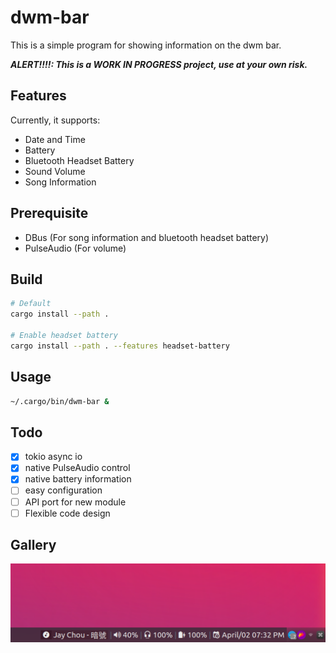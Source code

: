 # dwm-bar

This is a simple program for showing information on the dwm bar.

***ALERT!!!!: This is a WORK IN PROGRESS project, use at your own risk.*** 

## Features

Currently, it supports:

* Date and Time
* Battery
* Bluetooth Headset Battery
* Sound Volume
* Song Information

## Prerequisite

- DBus (For song information and bluetooth headset battery)
- PulseAudio (For volume)

## Build

```bash
# Default
cargo install --path .

# Enable headset battery
cargo install --path . --features headset-battery
```

## Usage

```bash
~/.cargo/bin/dwm-bar &
```

## Todo

- [x] tokio async io
- [x] native PulseAudio control
- [x] native battery information
- [ ] easy configuration
- [ ] API port for new module
- [ ] Flexible code design

## Gallery

![image](./images/image.png)
